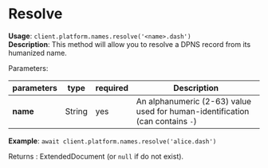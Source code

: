 # Resolve

**Usage**: `client.platform.names.resolve('<name>.dash')`  
**Description**: This method will allow you to resolve a DPNS record from its humanized name.

Parameters:

| parameters | type   | required | Description                                                                   |
| ---------- | ------ | -------- | ----------------------------------------------------------------------------- |
| **name**   | String | yes      | An alphanumeric (2-63) value used for human-identification (can contains `-`) |

**Example**: `await client.platform.names.resolve('alice.dash')`

Returns : ExtendedDocument (or `null` if do not exist).
